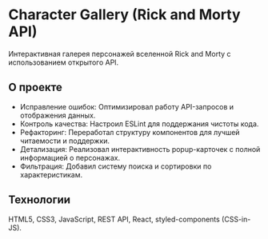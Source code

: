 # Character Gallery (Rick and Morty API)
Интерактивная галерея персонажей вселенной Rick and Morty с использованием открытого API.

## О проекте
- Исправление ошибок: Оптимизировал работу API-запросов и отображения данных.
- Контроль качества: Настроил ESLint для поддержания чистоты кода.
- Рефакторинг: Переработал структуру компонентов для лучшей читаемости и поддержки.
- Детализация: Реализовал интерактивность popup-карточек с полной информацией о персонажах.
- Фильтрация: Добавил систему поиска и сортировки по характеристикам.

## Технологии
HTML5, CSS3, JavaScript, REST API, React, styled-components (CSS-in-JS).
